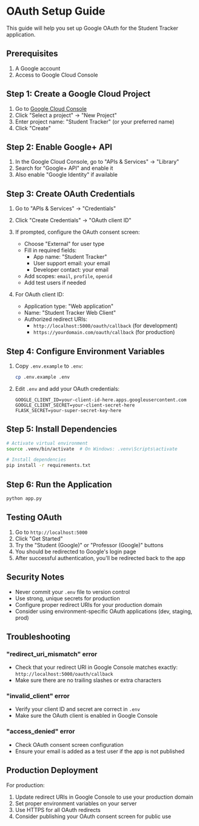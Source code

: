 # OAuth Setup Guide

This guide will help you set up Google OAuth for the Student Tracker application.

## Prerequisites

1. A Google account
2. Access to Google Cloud Console

## Step 1: Create a Google Cloud Project

1. Go to [Google Cloud Console](https://console.cloud.google.com/)
2. Click "Select a project" → "New Project"
3. Enter project name: "Student Tracker" (or your preferred name)
4. Click "Create"

## Step 2: Enable Google+ API

1. In the Google Cloud Console, go to "APIs & Services" → "Library"
2. Search for "Google+ API" and enable it
3. Also enable "Google Identity" if available

## Step 3: Create OAuth Credentials

1. Go to "APIs & Services" → "Credentials"
2. Click "Create Credentials" → "OAuth client ID"
3. If prompted, configure the OAuth consent screen:
   - Choose "External" for user type
   - Fill in required fields:
     - App name: "Student Tracker"
     - User support email: your email
     - Developer contact: your email
   - Add scopes: `email`, `profile`, `openid`
   - Add test users if needed

4. For OAuth client ID:
   - Application type: "Web application"
   - Name: "Student Tracker Web Client"
   - Authorized redirect URIs: 
     - `http://localhost:5000/oauth/callback` (for development)
     - `https://yourdomain.com/oauth/callback` (for production)

## Step 4: Configure Environment Variables

1. Copy `.env.example` to `.env`:
   ```bash
   cp .env.example .env
   ```

2. Edit `.env` and add your OAuth credentials:
   ```
   GOOGLE_CLIENT_ID=your-client-id-here.apps.googleusercontent.com
   GOOGLE_CLIENT_SECRET=your-client-secret-here
   FLASK_SECRET=your-super-secret-key-here
   ```

## Step 5: Install Dependencies

```bash
# Activate virtual environment
source .venv/bin/activate  # On Windows: .venv\Scripts\activate

# Install dependencies
pip install -r requirements.txt
```

## Step 6: Run the Application

```bash
python app.py
```

## Testing OAuth

1. Go to `http://localhost:5000`
2. Click "Get Started"
3. Try the "Student (Google)" or "Professor (Google)" buttons
4. You should be redirected to Google's login page
5. After successful authentication, you'll be redirected back to the app

## Security Notes

- Never commit your `.env` file to version control
- Use strong, unique secrets for production
- Configure proper redirect URIs for your production domain
- Consider using environment-specific OAuth applications (dev, staging, prod)

## Troubleshooting

### "redirect_uri_mismatch" error
- Check that your redirect URI in Google Console matches exactly: `http://localhost:5000/oauth/callback`
- Make sure there are no trailing slashes or extra characters

### "invalid_client" error
- Verify your client ID and secret are correct in `.env`
- Make sure the OAuth client is enabled in Google Console

### "access_denied" error
- Check OAuth consent screen configuration
- Ensure your email is added as a test user if the app is not published

## Production Deployment

For production:
1. Update redirect URIs in Google Console to use your production domain
2. Set proper environment variables on your server
3. Use HTTPS for all OAuth redirects
4. Consider publishing your OAuth consent screen for public use